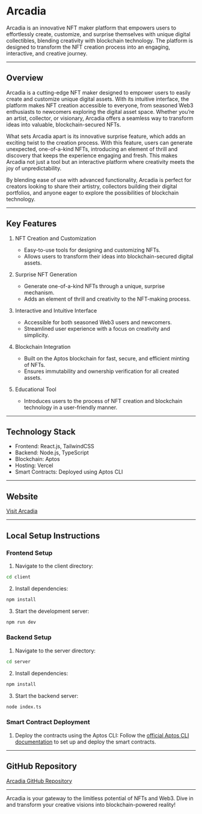 # Arcadia

Arcadia is an innovative NFT maker platform that empowers users to effortlessly create, customize, and surprise themselves with unique digital collectibles, blending creativity with blockchain technology. The platform is designed to transform the NFT creation process into an engaging, interactive, and creative journey.

---

## Overview

Arcadia is a cutting-edge NFT maker designed to empower users to easily create and customize unique digital assets. With its intuitive interface, the platform makes NFT creation accessible to everyone, from seasoned Web3 enthusiasts to newcomers exploring the digital asset space. Whether you’re an artist, collector, or visionary, Arcadia offers a seamless way to transform ideas into valuable, blockchain-secured NFTs.

What sets Arcadia apart is its innovative surprise feature, which adds an exciting twist to the creation process. With this feature, users can generate unexpected, one-of-a-kind NFTs, introducing an element of thrill and discovery that keeps the experience engaging and fresh. This makes Arcadia not just a tool but an interactive platform where creativity meets the joy of unpredictability.

By blending ease of use with advanced functionality, Arcadia is perfect for creators looking to share their artistry, collectors building their digital portfolios, and anyone eager to explore the possibilities of blockchain technology.

---

## Key Features

1. NFT Creation and Customization
   - Easy-to-use tools for designing and customizing NFTs.  
   - Allows users to transform their ideas into blockchain-secured digital assets.

2. Surprise NFT Generation
   - Generate one-of-a-kind NFTs through a unique, surprise mechanism.  
   - Adds an element of thrill and creativity to the NFT-making process.

3. Interactive and Intuitive Interface
   - Accessible for both seasoned Web3 users and newcomers.  
   - Streamlined user experience with a focus on creativity and simplicity.

4. Blockchain Integration
   - Built on the Aptos blockchain for fast, secure, and efficient minting of NFTs.  
   - Ensures immutability and ownership verification for all created assets.

5. Educational Tool
   - Introduces users to the process of NFT creation and blockchain technology in a user-friendly manner.

---

## Technology Stack

- Frontend: React.js, TailwindCSS  
- Backend: Node.js, TypeScript  
- Blockchain: Aptos  
- Hosting: Vercel  
- Smart Contracts: Deployed using Aptos CLI  

---

## Website
[Visit Arcadia](https://arcadia-rqjs.vercel.app)

---

## Local Setup Instructions

### Frontend Setup
1. Navigate to the client directory:
```bash
cd client
```
2. Install dependencies:
```bash
npm install
```
3. Start the development server:
```bash
npm run dev
```

### Backend Setup
1. Navigate to the server directory:
```bash
cd server
```
2. Install dependencies:
```bash
npm install
```
3. Start the backend server:
```bash
node index.ts
```

### Smart Contract Deployment
1. Deploy the contracts using the Aptos CLI:
   Follow the [official Aptos CLI documentation](https://aptos.dev/en/build/cli) to set up and deploy the smart contracts.

---

## GitHub Repository
[Arcadia GitHub Repository](https://github.com/Karan-Palan/arcadia)

---

Arcadia is your gateway to the limitless potential of NFTs and Web3. Dive in and transform your creative visions into blockchain-powered reality!

